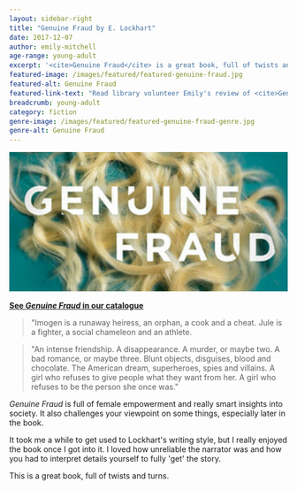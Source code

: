 ```yaml
---
layout: sidebar-right
title: "Genuine Fraud by E. Lockhart"
date: 2017-12-07
author: emily-mitchell
age-range: young-adult
excerpt: '<cite>Genuine Fraud</cite> is a great book, full of twists and turns.'
featured-image: /images/featured/featured-genuine-fraud.jpg
featured-alt: Genuine Fraud
featured-link-text: "Read library volunteer Emily's review of <cite>Genuine Fraud</cite>, by E. Lockhart."
breadcrumb: young-adult
category: fiction
genre-image: /images/featured/featured-genuine-fraud-genre.jpg
genre-alt: Genuine Fraud
---
```


![Genuine Fraud](/images/featured/featured-genuine-fraud.jpg)

**[See <cite>Genuine Fraud</cite> in our catalogue](https://suffolk.spydus.co.uk/cgi-bin/spydus.exe/ENQ/OPAC/BIBENQ?BRN=2196174)**

> "Imogen is a runaway heiress, an orphan, a cook and a cheat. Jule is a fighter, a social chameleon and an athlete.

> "An intense friendship. A disappearance. A murder, or maybe two. A bad romance, or maybe three. Blunt objects, disguises, blood and chocolate. The American dream, superheroes, spies and villains. A girl who refuses to give people what they want from her. A girl who refuses to be the person she once was."

<cite>Genuine Fraud</cite> is full of female empowerment and really smart insights into society. It also challenges your viewpoint on some things, especially later in the book.

It took me a while to get used to Lockhart's writing style, but I really enjoyed the book once I got into it. I loved how unreliable the narrator was and how you had to interpret details yourself to fully 'get' the story.

This is a great book, full of twists and turns.
